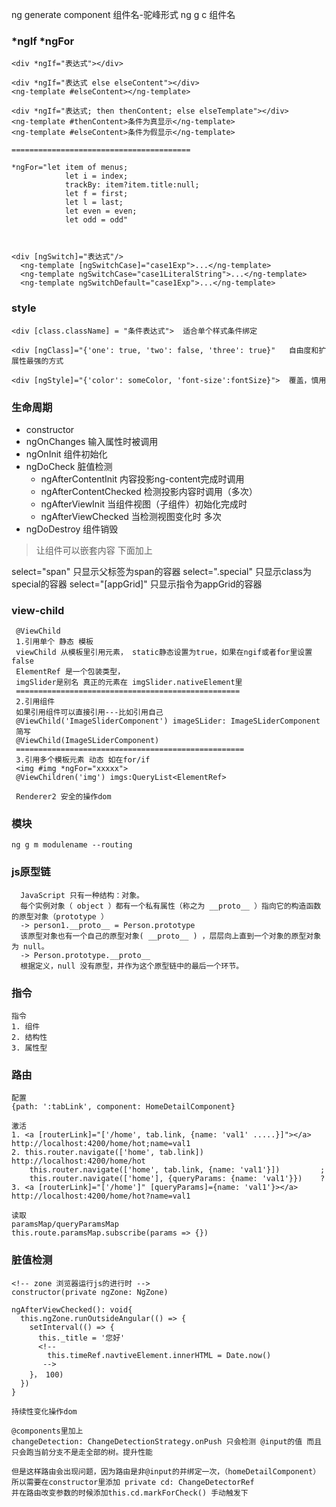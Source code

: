 ng generate component 组件名-驼峰形式
ng g c 组件名

### *ngIf *ngFor
```
<div *ngIf="表达式"></div>

<div *ngIf="表达式 else elseContent"></div>
<ng-template #elseContent></ng-template>

<div *ngIf="表达式; then thenContent; else elseTemplate"></div>
<ng-template #thenContent>条件为真显示</ng-template>
<ng-template #elseContent>条件为假显示</ng-template>

========================================

*ngFor="let item of menus; 
            let i = index; 
            trackBy: item?item.title:null;
            let f = first;
            let l = last;
            let even = even;
            let odd = odd"



<div [ngSwitch]="表达式"/>
  <ng-template [ngSwitchCase]="case1Exp">...</ng-template>
  <ng-template ngSwitchCase="case1LiteralString">...</ng-template>
  <ng-template ngSwitchDefault="case1Exp">...</ng-template>
```


### style
```
<div [class.className] = "条件表达式">  适合单个样式条件绑定

<div [ngClass]="{'one': true, 'two': false, 'three': true}"   自由度和扩展性最强的方式

<div [ngStyle]="{'color': someColor, 'font-size':fontSize}">  覆盖，慎用
```


### 生命周期
  - constructor                           
  - ngOnChanges                输入属性时被调用
  - ngOnInit                   组件初始化
  - ngDoCheck                  脏值检测
    - ngAfterContentInit       内容投影ng-content完成时调用
    - ngAfterContentChecked    检测投影内容时调用（多次）
    - ngAfterViewInit          当组件视图（子组件）初始化完成时
    - ngAfterViewChecked       当检测视图变化时 多次
  - ngDoDestroy                组件销毁

> 让组件可以嵌套内容 下面加上 <ng-content></ng-content>
> <ng-content select="样式类/html标签/指令"></ng-content>

select="span" 只显示父标签为span的容器
select=".special" 只显示class为special的容器
select="[appGrid]" 只显示指令为appGrid的容器


### view-child
```
 @ViewChild
 1.引用单个 静态 模板
 viewChild 从模板里引用元素， static静态设置为true，如果在ngif或者for里设置false
 ElementRef 是一个包装类型，
 imgSlider是别名 真正的元素在 imgSlider.nativeElement里
 ==================================================
 2.引用组件
 如果引用组件可以直接引用---比如引用自己
 @ViewChild('ImageSliderComponent') imageSLider: ImageSLiderComponent
 简写
 @ViewChild(ImageSLiderComponent)
 ===================================================
 3.引用多个模板元素 动态 如在for/if
 <img #img *ngFor="xxxxx">
 @ViewChildren('img') imgs:QueryList<ElementRef>
 
 Renderer2 安全的操作dom

```

### 模块
```
ng g m modulename --routing
```

### js原型链
```
  JavaScript 只有一种结构：对象。
  每个实例对象（ object ）都有一个私有属性（称之为 __proto__ ）指向它的构造函数的原型对象（prototype ）
  -> person1.__proto__ = Person.prototype
  该原型对象也有一个自己的原型对象( __proto__ ) ，层层向上直到一个对象的原型对象为 null。
  -> Person.prototype.__proto__
  根据定义，null 没有原型，并作为这个原型链中的最后一个环节。
```

### 指令
```
指令
1. 组件
2. 结构性
3. 属性型

```

### 路由
```
配置
{path: ':tabLink', component: HomeDetailComponent}

激活
1. <a [routerLink]="['/home', tab.link, {name: 'val1' .....}]"></a>  http://localhost:4200/home/hot;name=val1
2. this.router.navigate(['home', tab.link])                          http://localhost:4200/home/hot
    this.router.navigate(['home', tab.link, {name: 'val1'}])         ;
    this.router.navigate(['home'], {queryParams: {name: 'val1'}})    ?
3. <a [routerLink]="['/home']" [queryParams]={name: 'val1'}></a>     http://localhost:4200/home/hot?name=val1

读取
paramsMap/queryParamsMap
this.route.paramsMap.subscribe(params => {})
```


### 脏值检测
```
<!-- zone 浏览器运行js的进行时 -->
constructor(private ngZone: NgZone)

ngAfterViewChecked(): void{
  this.ngZone.runOutsideAngular(() => {
    setInterval(() => {
      this._title = '您好'
      <!-- 
        this.timeRef.navtiveElement.innerHTML = Date.now()
       -->
    }， 100)
  })
}

持续性变化操作dom

@components里加上
changeDetection: ChangeDetectionStrategy.onPush 只会检测 @input的值 而且只会跑当前分支不是走全部的树。提升性能

但是这样路由会出现问题，因为路由是非@input的并绑定一次，（homeDetailComponent）
所以需要在constructor里添加 private cd: ChangeDetectorRef
并在路由改变参数的时候添加this.cd.markForCheck() 手动触发下
```





